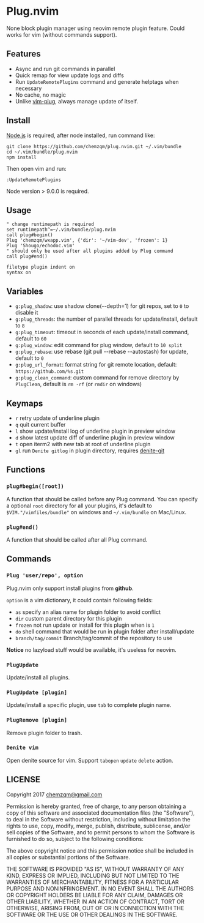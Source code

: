# Plug.nvim

None block plugin manager using neovim remote plugin feature.
Could works for vim (without commands support).

## Features

* Async and run git commands in parallel
* Quick remap for view update logs and diffs
* Run `UpdateRemotePlugins` command and generate helptags when necessary
* No cache, no magic
* Unlike [vim-plug](https://github.com/junegunn/vim-plug), always manage update
  of itself.

## Install

[Node.js](https://nodejs.org/en/) is required, after node installed, run command
like:

```
git clone https://github.com/chemzqm/plug.nvim.git ~/.vim/bundle
cd ~/.vim/bundle/plug.nvim
npm install
```

Then open vim and run:

```
:UpdateRemotePlugins
```

Node version > 9.0.0 is required.

## Usage

``` viml
" change runtimepath is required
set runtimepath^=~/.vim/bundle/plug.nvim
call plug#begin()
Plug 'chemzqm/wxapp.vim', {'dir': '~/vim-dev', 'frozen': 1}
Plug 'Shougo/echodoc.vim'
" should only be used after all plugins added by Plug command
call plug#end()

filetype plugin indent on
syntax on
```
## Variables

* `g:plug_shadow`: use shadow clone(--depth=1) for git repos, set to `0` to disable it
* `g:plug_threads`: the number of parallel threads for update/install, default to `8`
* `g:plug_timeout`: timeout in seconds of each update/install command, default to `60`
* `g:plug_window`: edit command for plug window, default to `10 split`
* `g:plug_rebase`: use rebase (git pull --rebase --autostash) for update, default to `0`
* `g:plug_url_format`: format string for git remote location, default:
  `https://github.com/%s.git`
* `g:plug_clean_command`: custom command for remove directory by `PlugClean`, default is `rm -rf` (or `rmdir` on windows)

## Keymaps

* `r` retry update of underline plugin
* `q` quit current buffer
* `l` show update/install log of underline plugin in preview window
* `d` show latest update diff of underline plugin in preview window
* `t` open iterm2 with new tab at root of underline plugin
* `gl` run `Denite gitlog` in plugin directory, requires [denite-git](https://github.com/neoclide/denite-git)

## Functions

### `plug#begin([root])`

A function that should be called before any Plug command.
You can specify a optional `root` directory for all your plugins, it's default
to `$VIM."/vimfiles/bundle"` on windows and `~/.vim/bundle` on Mac/Linux.

### `plug#end()`

A function that should be called after all Plug command.

## Commands

### `Plug 'user/repo', option`

Plug.nvim only support install plugins from **github**.

`option` is a vim dictionary, it could contain following fields: 

* `as` specify an alias name for plugin folder to avoid conflict
* `dir` custom parent directory for this plugin
* `frozen` not run update or install for this plugin when is `1`
* `do` shell command that would be run in plugin folder after install/update
* `branch/tag/commit` Branch/tag/commit of the repository to use

**Notice** no lazyload stuff would be available, it's useless for neovim.

### `PlugUpdate`

Update/install all plugins.

### `PlugUpdate [plugin]`

Update/install a specific plugin, use `tab` to complete plugin name.

### `PlugRemove [plugin]`

Remove plugin folder to trash.

### `Denite vim`

Open denite source for vim.  Support `tabopen` `update` `delete` action.

## LICENSE

Copyright 2017 chemzqm@gmail.com

Permission is hereby granted, free of charge, to any person obtaining
a copy of this software and associated documentation files (the "Software"),
to deal in the Software without restriction, including without limitation
the rights to use, copy, modify, merge, publish, distribute, sublicense,
and/or sell copies of the Software, and to permit persons to whom the
Software is furnished to do so, subject to the following conditions:

The above copyright notice and this permission notice shall be included
in all copies or substantial portions of the Software.

THE SOFTWARE IS PROVIDED "AS IS", WITHOUT WARRANTY OF ANY KIND,
EXPRESS OR IMPLIED, INCLUDING BUT NOT LIMITED TO THE WARRANTIES
OF MERCHANTABILITY, FITNESS FOR A PARTICULAR PURPOSE AND NONINFRINGEMENT.
IN NO EVENT SHALL THE AUTHORS OR COPYRIGHT HOLDERS BE LIABLE FOR ANY CLAIM,
DAMAGES OR OTHER LIABILITY, WHETHER IN AN ACTION OF CONTRACT,
TORT OR OTHERWISE, ARISING FROM, OUT OF OR IN CONNECTION WITH THE SOFTWARE
OR THE USE OR OTHER DEALINGS IN THE SOFTWARE.
